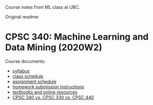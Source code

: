 Course notes from ML class at UBC.

Original readme:

# CPSC 340: Machine Learning and Data Mining (2020W2)

Course documents:

* [syllabus](docs/syllabus.md)
* [class schedule](docs/schedule.md)
* [assignment schedule](docs/assignment_schedule.md)
* [homework submission instructions](docs/submissionInstructions.pdf)
* [textbooks and online resources](docs/resources.md)
* [CPSC 340 vs. CPSC 330 vs. CPSC 440](docs/340_330_440.md)
